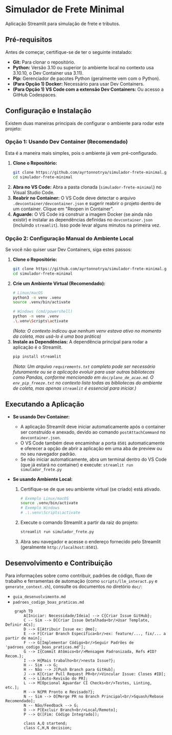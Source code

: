 # Simulador de Frete Minimal

Aplicação Streamlit para simulação de frete e tributos.

## Pré-requisitos

Antes de começar, certifique-se de ter o seguinte instalado:

*   **Git:** Para clonar o repositório.
*   **Python:** Versão 3.10 ou superior (o ambiente local no contexto usa 3.10.10, o Dev Container usa 3.11).
*   **Pip:** Gerenciador de pacotes Python (geralmente vem com o Python).
*   **(Para Opção 1) Docker:** Necessário para usar Dev Containers.
*   **(Para Opção 1) VS Code com a extensão Dev Containers:** Ou acesso a GitHub Codespaces.

## Configuração e Instalação

Existem duas maneiras principais de configurar o ambiente para rodar este projeto:

### Opção 1: Usando Dev Container (Recomendado)

Esta é a maneira mais simples, pois o ambiente já vem pré-configurado.

1.  **Clone o Repositório:**
    ```bash
    git clone https://github.com/ayrtonnotrya/simulador-frete-minimal.git
    cd simulador-frete-minimal
    ```
2.  **Abra no VS Code:** Abra a pasta clonada (`simulador-frete-minimal`) no Visual Studio Code.
3.  **Reabrir no Container:** O VS Code deve detectar o arquivo `.devcontainer/devcontainer.json` e sugerir reabrir o projeto dentro de um container. Clique em "Reopen in Container".
4.  **Aguarde:** O VS Code irá construir a imagem Docker (se ainda não existir) e instalar as dependências definidas no `devcontainer.json` (incluindo `streamlit`). Isso pode levar alguns minutos na primeira vez.

### Opção 2: Configuração Manual do Ambiente Local

Se você não quiser usar Dev Containers, siga estes passos:

1.  **Clone o Repositório:**
    ```bash
    git clone https://github.com/ayrtonnotrya/simulador-frete-minimal.git
    cd simulador-frete-minimal
    ```
2.  **Crie um Ambiente Virtual (Recomendado):**
    ```bash
    # Linux/macOS
    python3 -m venv .venv
    source .venv/bin/activate

    # Windows (cmd/powershell)
    python -m venv .venv
    .\.venv\Scripts\activate
    ```
    *(Nota: O contexto indicou que nenhum venv estava ativo no momento da coleta, mas usá-lo é uma boa prática)*
3.  **Instale as Dependências:** A dependência principal para rodar a aplicação é o Streamlit.
    ```bash
    pip install streamlit
    ```
    *(Nota: Um arquivo `requirements.txt` completo pode ser necessário futuramente ou se a aplicação evoluir para usar outras bibliotecas como Pandas, conforme mencionado em `doc/plano_de_acao.md`. O `env_pip_freeze.txt` no contexto lista todas as bibliotecas do ambiente de coleta, mas apenas `streamlit` é essencial para iniciar.)*

## Executando a Aplicação

*   **Se usando Dev Container:**
    *   A aplicação Streamlit deve iniciar automaticamente após o container ser construído e anexado, devido ao comando `postAttachCommand` no `devcontainer.json`.
    *   O VS Code também deve encaminhar a porta `8501` automaticamente e oferecer a opção de abrir a aplicação em uma aba de preview ou no seu navegador padrão.
    *   Se não iniciar automaticamente, abra um terminal dentro do VS Code (que já estará no container) e execute: `streamlit run simulador_frete.py`

*   **Se usando Ambiente Local:**
    1.  Certifique-se de que seu ambiente virtual (se criado) está ativado.
        ```bash
        # Exemplo Linux/macOS
        source .venv/bin/activate
        # Exemplo Windows
        # .\.venv\Scripts\activate
        ```
    2.  Execute o comando Streamlit a partir da raiz do projeto:
        ```bash
        streamlit run simulador_frete.py
        ```
    3.  Abra seu navegador e acesse o endereço fornecido pelo Streamlit (geralmente `http://localhost:8501`).

## Desenvolvimento e Contribuição

Para informações sobre como contribuir, padrões de código, fluxo de trabalho e ferramentas de automação (como `scripts/llm_interact.py` e `generate_context.sh`), consulte os documentos no diretório `doc/`:

*   `guia_desenvolvimento.md`
*   `padroes_codigo_boas_praticas.md`


```mermaid
    graph TD
        A[Iniciar: Necessidade/Ideia] --> C{Criar Issue GitHub};
        C -- Sim --> D[Criar Issue Detalhada<br/>Usar Template, Definir ACs];
        D --> E[Atribuir Issue ex: @me];
        E --> F[Criar Branch Específica<br/>ex: feature/..., fix/... a partir de main];
        F --> G[Implementar Código<br/>Seguir Padrões de 'padroes_codigo_boas_praticas.md'];
        G --> I{Commit Atômico<br/>Mensagem Padronizada, Refs #ID? Recom.};
        I --> H{Mais trabalho<br/>nesta Issue?};
        H -- Sim --> G;
        H -- Não --> J[Push Branch para GitHub];
        J --> K[Criar Pull Request PR<br/>Vincular Issue: Closes #ID];
        K --> L[Auto-Revisão do PR];
        L --> M[Opcional Aguardar CI Checks<br/>Testes, Linting, etc.];
        M --> N{PR Pronto e Revisado?};
        N -- Sim --> O[Merge PR no Branch Principal<br/>Squash/Rebase Recomendado];
        N -- Não/Feedback --> G;
        O --> P[Excluir Branch<br/>Local/Remoto];
        P --> Q([Fim: Código Integrado]);

        class A,Q startend;
        class C,H,N decision;
```
